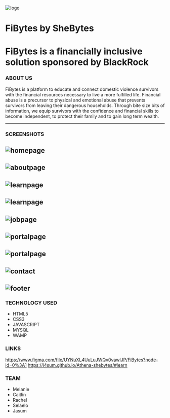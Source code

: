 ![logo](images/logo.jpg)

# FiBytes by SheBytes 

# FiBytes is a financially inclusive solution sponsored by BlackRock

### ABOUT US

FiBytes is a platform to educate and connect domestic violence survivors with the financial resources necessary to live a more fulfilled life. Financial abuse is a precursor to physical and emotional abuse that prevents survivors from leaving their dangerous households. Through bite size bits of information, we equip survivors with the confidence and financial skills to become independent, to protect their family and to gain long term wealth.

------------------------------------------------------------------------------------------------
### SCREENSHOTS

![homepage](images/screenshots/home.png)
-----------------------------------------------------------------------------------------------
![aboutpage](images/screenshots/about.png)
-----------------------------------------------------------------------------------------------
![learnpage](images/screenshots/learn.png)
-----------------------------------------------------------------------------------------------
![learnpage](images/screenshots/learn2.png)
-----------------------------------------------------------------------------------------------
![jobpage](images/screenshots/job.png)
-----------------------------------------------------------------------------------------------
![portalpage](images/screenshots/portal.png)
-----------------------------------------------------------------------------------------------
![portalpage](images/screenshots/portal2.png)
-----------------------------------------------------------------------------------------------
![contact](images/screenshots/contact.png)
----------------------------------------------------------------------------------------------
![footer](images/screenshots/footer.png)
----------------------------------------------------------------------------------------------

### TECHNOLOGY USED

- HTML5
- CSS3
- JAVASCRIPT
- MYSQL
- WAMP

### LINKS

https://www.figma.com/file/UYNuXL4UuLuJWQv0vawlJP/FiBytes?node-id=0%3A1
https://j4sum.github.io/Athena-shebytes/#learn

### TEAM

- Melanie
- Caitlin
- Rachel 
- Selaelo
- Jasum
